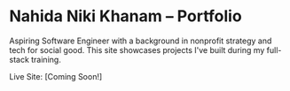 # Nahida Niki Khanam – Portfolio

Aspiring Software Engineer with a background in nonprofit strategy and tech for social good. This site showcases projects I've built during my full-stack training.

Live Site: [Coming Soon!]

